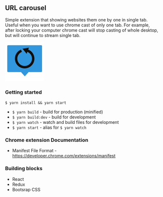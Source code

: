 ## URL carousel

Simple extension that showing websites them one by one in single tab.
Useful when you want to use chrome cast of only one tab.
For example, after locking your computer chrome cast will stop casting of whole desktop, but will continue to stream single tab. 

![alt tag](./source/images/icon128.png)

### Getting started

```
$ yarn install && yarn start
```

* `$ yarn build` - build for production (minified)
* `$ yarn build:dev` - build for development
* `$ yarn watch` - watch and build files for development
* `$ yarn start` - alias for `$ yarn watch`

### Chrome extension Documentation

* Manifest File Format - https://developer.chrome.com/extensions/manifest

### Building blocks
* React
* Redux
* Bootsrap CSS
